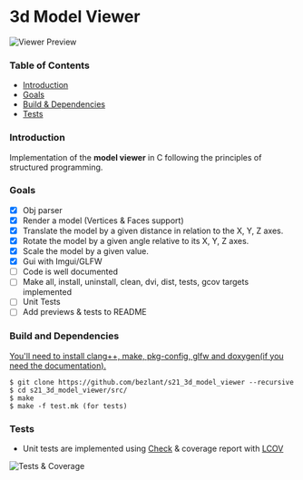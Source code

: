 # 3d Model Viewer

![Viewer Preview](assets/preview.gif)

### Table of Contents
* [Introduction](#introduction)
* [Goals](#goals)
* [Build & Dependencies](#build-and-dependencies)
* [Tests](#tests)

### Introduction

Implementation of the **model viewer** in C following the principles of structured programming. 

### Goals

- [x] Obj parser
- [x] Render a model (Vertices & Faces support)
- [x] Translate the model by a given distance in relation to the X, Y, Z axes.
- [x] Rotate the model by a given angle relative to its X, Y, Z axes.
- [x] Scale the model by a given value.
- [x] Gui with Imgui/GLFW
- [ ] Code is well documented
- [ ] Make all, install, uninstall, clean, dvi, dist, tests, gcov targets implemented
- [ ] Unit Tests 
- [ ] Add previews & tests to README

### Build and Dependencies

<u>You'll need to install clang++, make, pkg-config, glfw and doxygen(if you need the documentation).</u><br>

```
$ git clone https://github.com/bezlant/s21_3d_model_viewer --recursive
$ cd s21_3d_model_viewer/src/
$ make 
$ make -f test.mk (for tests)
```

### Tests
* Unit tests are implemented using [Check](https://libcheck.github.io/check/) & coverage report with [LCOV](https://github.com/linux-test-project/lcov)

![Tests & Coverage](assets/tests.gif)
